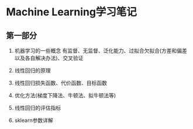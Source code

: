 # Machine Learning学习笔记

## 第一部分
1. 机器学习的一些概念
有监督、无监督、泛化能力、过拟合欠拟合(方差和偏差以及各自解决办法)、交叉验证

2. 线性回归的原理

3. 线性回归损失函数、代价函数、目标函数

4. 优化方法(梯度下降法、牛顿法、拟牛顿法等)

5. 线性回归的评估指标

6. sklearn参数详解
